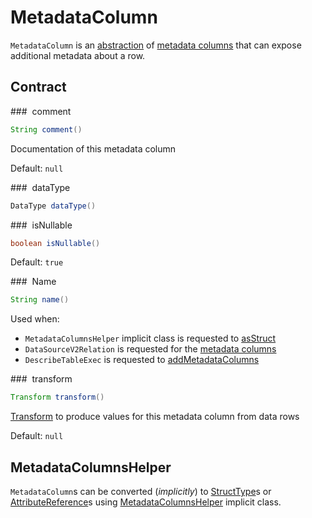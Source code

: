 # MetadataColumn

`MetadataColumn` is an [abstraction](#contract) of [metadata columns](../new-and-noteworthy/metadata-columns.md) that can expose additional metadata about a row.

## Contract

### <span id="comment"> comment

```java
String comment()
```

Documentation of this metadata column

Default: `null`

### <span id="dataType"> dataType

```java
DataType dataType()
```

### <span id="isNullable"> isNullable

```java
boolean isNullable()
```

Default: `true`

### <span id="name"> Name

```java
String name()
```

Used when:

* `MetadataColumnsHelper` implicit class is requested to [asStruct](MetadataColumnsHelper.md#asStruct)
* `DataSourceV2Relation` is requested for the [metadata columns](../logical-operators/DataSourceV2Relation.md#metadataOutput)
* `DescribeTableExec` is requested to [addMetadataColumns](../physical-operators/DescribeTableExec.md#addMetadataColumns)

### <span id="transform"> transform

```java
Transform transform()
```

[Transform](Transform.md) to produce values for this metadata column from data rows

Default: `null`

## <span id="MetadataColumnsHelper"> MetadataColumnsHelper

`MetadataColumn`s can be converted (_implicitly_) to [StructType](../types/StructType.md)s or [AttributeReference](../expressions/AttributeReference.md)s using [MetadataColumnsHelper](MetadataColumnsHelper.md) implicit class.
